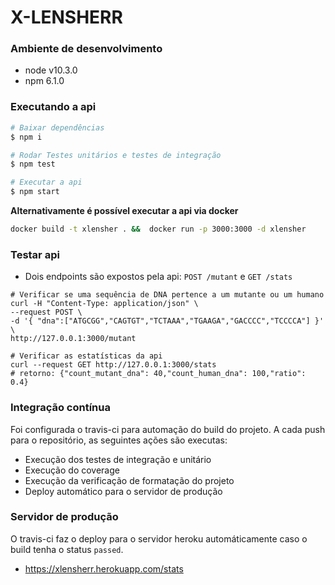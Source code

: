 # X-LENSHERR
### Ambiente de desenvolvimento
- node v10.3.0
- npm 6.1.0
### Executando a api
```sh
# Baixar dependências
$ npm i

# Rodar Testes unitários e testes de integração
$ npm test

# Executar a api
$ npm start
```
**Alternativamente é possível executar a api via docker**
```sh
docker build -t xlensher . &&  docker run -p 3000:3000 -d xlensher
```
### Testar api
- Dois endpoints são expostos pela api:  `POST /mutant` e `GET /stats`
```ssh
# Verificar se uma sequência de DNA pertence a um mutante ou um humano
curl -H "Content-Type: application/json" \
--request POST \
-d '{ "dna":["ATGCGG","CAGTGT","TCTAAA","TGAAGA","GACCCC","TCCCCA"] }' \
http://127.0.0.1:3000/mutant
```

```ssh
# Verificar as estatísticas da api
curl --request GET http://127.0.0.1:3000/stats
# retorno: {"count_mutant_dna": 40,"count_human_dna": 100,"ratio": 0.4}
```
### Integração contínua
Foi configurada o travis-ci para automação do build do projeto. A cada push para o repositório, as seguintes ações são executas:
  - Execução dos testes de integração e unitário
  - Execução do coverage
  - Execução da verificação de formatação do projeto
  - Deploy automático para o servidor de produção
### Servidor de produção
O travis-ci faz o deploy para o servidor heroku automáticamente caso o build tenha o status `passed`.
- https://xlensherr.herokuapp.com/stats
